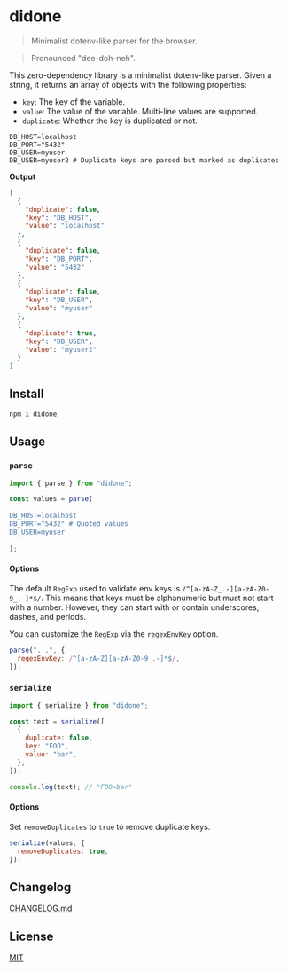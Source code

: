 # didone

> Minimalist dotenv-like parser for the browser.

> Pronounced "dee-doh-neh".

This zero-dependency library is a minimalist dotenv-like parser. Given a string, it returns an array of objects with the following properties:

- `key`: The key of the variable.
- `value`: The value of the variable. Multi-line values are supported.
- `duplicate`: Whether the key is duplicated or not.

```dotenv
DB_HOST=localhost
DB_PORT="5432"
DB_USER=myuser
DB_USER=myuser2 # Duplicate keys are parsed but marked as duplicates
```

**Output**

```json
[
  {
    "duplicate": false,
    "key": "DB_HOST",
    "value": "localhost"
  },
  {
    "duplicate": false,
    "key": "DB_PORT",
    "value": "5432"
  },
  {
    "duplicate": false,
    "key": "DB_USER",
    "value": "myuser"
  },
  {
    "duplicate": true,
    "key": "DB_USER",
    "value": "myuser2"
  }
]
```

## Install

```sh
npm i didone
```

## Usage

### `parse`

```js
import { parse } from "didone";

const values = parse(
  `
DB_HOST=localhost
DB_PORT="5432" # Quoted values
DB_USER=myuser
  `
);
```

#### Options

The default `RegExp` used to validate env keys is `/^[a-zA-Z_.-][a-zA-Z0-9_.-]*$/`. This means that keys must be alphanumeric but must not start with a number. However, they can start with or contain underscores, dashes, and periods.

You can customize the `RegExp` via the `regexEnvKey` option.

```js
parse("...", {
  regexEnvKey: /^[a-zA-Z][a-zA-Z0-9_.-]*$/,
});
```

### `serialize`

```js
import { serialize } from "didone";

const text = serialize([
  {
    duplicate: false,
    key: "FOO",
    value: "bar",
  },
]);

console.log(text); // "FOO=bar"
```

#### Options

Set `removeDuplicates` to `true` to remove duplicate keys.

```js
serialize(values, {
  removeDuplicates: true,
});
```

## Changelog

[CHANGELOG.md](CHANGELOG.md)

## License

[MIT](LICENSE)
